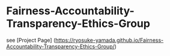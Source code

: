 # Fairness-Accountability-Transparency-Ethics-Group
see [Project Page] (https://ryosuke-yamada.github.io/Fairness-Accountability-Transparency-Ethics-Group/)
